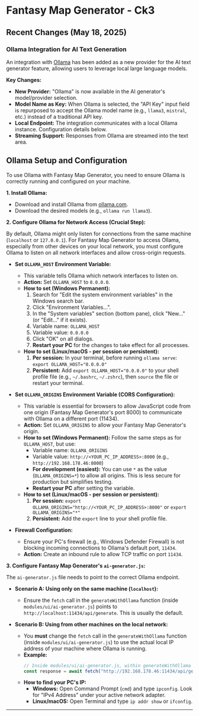 # Fantasy Map Generator - Ck3

## Recent Changes (May 18, 2025)

### Ollama Integration for AI Text Generation

An integration with [Ollama](https://ollama.com/) has been added as a new provider for the AI text generator feature, allowing users to leverage local large language models.

**Key Changes:**

* **New Provider:** "Ollama" is now available in the AI generator's model/provider selection.
* **Model Name as Key:** When Ollama is selected, the "API Key" input field is repurposed to accept the Ollama model name (e.g., `llama3`, `mistral`, etc.) instead of a traditional API key.
* **Local Endpoint:** The integration communicates with a local Ollama instance. Configuration details below.
* **Streaming Support:** Responses from Ollama are streamed into the text area.

## Ollama Setup and Configuration

To use Ollama with Fantasy Map Generator, you need to ensure Ollama is correctly running and configured on your machine.

**1. Install Ollama:**

* Download and install Ollama from [ollama.com](https://ollama.com/).
* Download the desired models (e.g., `ollama run llama3`).

**2. Configure Ollama for Network Access (Crucial Step):**

By default, Ollama might only listen for connections from the same machine (`localhost` or `127.0.0.1`). For Fantasy Map Generator to access Ollama, especially from other devices on your local network, you must configure Ollama to listen on all network interfaces and allow cross-origin requests.

* **Set `OLLAMA_HOST` Environment Variable:**
    * This variable tells Ollama which network interfaces to listen on.
    * **Action:** Set `OLLAMA_HOST` to `0.0.0.0`.
    * **How to set (Windows Permanent):**
        1.  Search for "Edit the system environment variables" in the Windows search bar.
        2.  Click "Environment Variables...".
        3.  In the "System variables" section (bottom pane), click "New..." (or "Edit..." if it exists).
        4.  Variable name: `OLLAMA_HOST`
        5.  Variable value: `0.0.0.0`
        6.  Click "OK" on all dialogs.
        7.  **Restart your PC** for the changes to take effect for all processes.
    * **How to set (Linux/macOS - per session or persistent):**
        1.  **Per session:** In your terminal, before running `ollama serve`: `export OLLAMA_HOST="0.0.0.0"`
        2.  **Persistent:** Add `export OLLAMA_HOST="0.0.0.0"` to your shell profile file (e.g., `~/.bashrc`, `~/.zshrc`), then `source` the file or restart your terminal.

* **Set `OLLAMA_ORIGINS` Environment Variable (CORS Configuration):**
    * This variable is essential for browsers to allow JavaScript code from one origin (Fantasy Map Generator's port 8000) to communicate with Ollama on a different port (11434).
    * **Action:** Set `OLLAMA_ORIGINS` to allow your Fantasy Map Generator's origin.
    * **How to set (Windows Permanent):** Follow the same steps as for `OLLAMA_HOST`, but use:
        * Variable name: `OLLAMA_ORIGINS`
        * Variable value: `http://<YOUR_PC_IP_ADDRESS>:8000` (e.g., `http://192.168.178.46:8000`)
        * **For development (easiest):** You can use `*` as the value (`OLLAMA_ORIGINS=*`) to allow all origins. This is less secure for production but simplifies testing.
        * **Restart your PC** after setting the variable.
    * **How to set (Linux/macOS - per session or persistent):**
        1.  **Per session:** `export OLLAMA_ORIGINS="http://<YOUR_PC_IP_ADDRESS>:8000"` or `export OLLAMA_ORIGINS="*"`
        2.  **Persistent:** Add the `export` line to your shell profile file.

* **Firewall Configuration:**
    * Ensure your PC's firewall (e.g., Windows Defender Firewall) is not blocking incoming connections to Ollama's default port, `11434`.
    * **Action:** Create an inbound rule to allow TCP traffic on port `11434`.

**3. Configure Fantasy Map Generator's `ai-generator.js`:**

The `ai-generator.js` file needs to point to the correct Ollama endpoint.

* **Scenario A: Using only on the same machine (`localhost`):**
    * Ensure the `fetch` call in the `generateWithOllama` function (inside `modules/ui/ai-generator.js`) points to `http://localhost:11434/api/generate`. This is usually the default.

* **Scenario B: Using from other machines on the local network:**
    * You **must** change the `fetch` call in the `generateWithOllama` function (inside `modules/ui/ai-generator.js`) to use the actual local IP address of your machine where Ollama is running.
    * **Example:**
        ```javascript
        // Inside modules/ui/ai-generator.js, within generateWithOllama function:
        const response = await fetch("http://192.168.178.46:11434/api/generate" // Replace with your actual PC's IP

        ```
    * **How to find your PC's IP:**
        * **Windows:** Open Command Prompt (`cmd`) and type `ipconfig`. Look for "IPv4 Address" under your active network adapter.
        * **Linux/macOS:** Open Terminal and type `ip addr show` or `ifconfig`.

---
